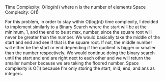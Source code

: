 Time Complexity: O(log(n)) where n is the number of elements
Space Complexity: O(1)

For this problem, in order to stay within O(log(n)) time complexity, I decided to implement similarly to a Binary Search where the start will be at the minimum, 1, and the end to be at max, number, since the square root will never be greater than the number. We would basically take the middle of the start and end and see if that is the square root. If not, the middle number will either be the start or end depending if the quotient is bigger or smaller than the number respectively. We would continue doing the binary search until the start and end are right next to each other and we will return the smaller number because we are taking the floored number. Space complexity is O(1) because I'm only storing the start, mid, end, and ans as integers.
